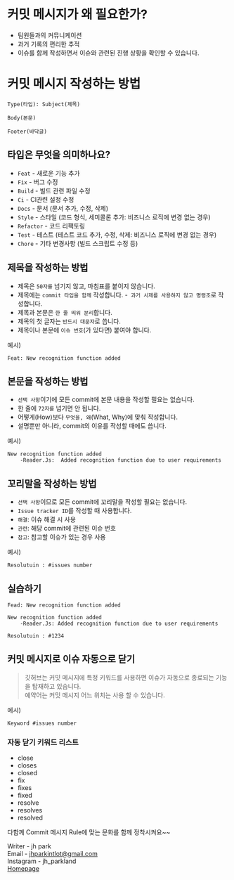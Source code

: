 # 커밋 메시지가 왜 필요한가?

- 팀원들과의 커뮤니케이션
- 과거 기록의 편리한 추적
- 이슈를 함께 작성하면서 이슈와 관련된 진행 상황을 확인할 수 있습니다.

# 커밋 메시지 작성하는 방법
```
Type(타입): Subject(제목)

Body(본문)

Footer(바닥글)
```
## 타입은 무엇을 의미하나요?

- `Feat` - 새로운 기능 추가
- `Fix` - 버그 수정
- `Build` - 빌드 관련 파일 수정
- `Ci` - CI관련 설정 수정
- `Docs` - 문서 (문서 추가, 수정, 삭제)
- `Style` - 스타일 (코드 형식, 세미콜론 추가: 비즈니스 로직에 변경 없는 경우)
- `Refactor` - 코드 리팩토링
- `Test` - 테스트 (테스트 코드 추가, 수정, 삭제: 비즈니스 로직에 변경 없는 경우)
- `Chore` - 기타 변경사항 (빌드 스크립트 수정 등)

## 제목을 작성하는 방법

- 제목은 `50자를` 넘기지 않고, 마침표를 붙이지 않습니다.
- 제목에는 `commit 타입을 함께` 작성합니다.
-` 과거 시제를 사용하지 않고 명령조`로 작성합니다.
- 제목과 본문은 `한 줄 띄워 분리`합니다.
- 제목의 첫 글자는 `반드시 대문자`로 씁니다.
- 제목이나 본문에 `이슈 번호`(가 있다면) 붙여야 합니다.

예시) 
~~~
Feat: New recognition function added
~~~

## 본문을 작성하는 방법

- `선택 사항`이기에 모든 commit에 본문 내용을 작성할 필요는 없습니다.
- 한 줄에 `72자를` 넘기면 안 됩니다.
- 어떻게(How)보다 `무엇을, 왜`(What, Why)에 맞춰 작성합니다.
- 설명뿐만 아니라, commit의 이유를 작성할 때에도 씁니다.

예시)
~~~
New recognition function added
    -Reader.Js:  Added recognition function due to user requirements
~~~

## 꼬리말을 작성하는 방법

- `선택 사항`이므로 모든 commit에 꼬리말을 작성할 필요는 없습니다.
- `Issue tracker ID`를 작성할 때 사용합니다.
- `해결`: 이슈 해결 시 사용
- `관련`: 해당 commit에 관련된 이슈 번호
- `참고`: 참고할 이슈가 있는 경우 사용
 
예시)
~~~
Resolutuin : #issues number
~~~

## 실습하기
~~~
Fead: New recognition function added

New recognition function added
    -Reader.Js: Added recognition function due to user requirements

Resolutuin : #1234
~~~

## 커밋 메시지로 이슈 자동으로 닫기
> 깃허브는 커밋 메시지에 특정 키워드를 사용하면 이슈가 자동으로 종료되는 기능을 탑재하고 있습니다.   
예약어는 커밋 메시지 어느 위치는 사용 할 수 있습니다.

에시)
~~~
Keyword #issues number
~~~

### 자동 닫기 키워드 리스트

- close
- closes
- closed
- fix
- fixes
- fixed
- resolve
- resolves
- resolved

다함께 Commit 메시지 Rule에 맞는 문화를 함께 정착시켜요~~


Writer - jh park  
Email - jhparkintlot@gmail.com  
Instagram - jh_parkland  
[Homepage](https://www.jhpark.org/)